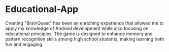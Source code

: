 # Educational-App
Creating "BrainQuest" has been an enriching experience that allowed me to apply my knowledge of  Android development while also focusing on educational principles. The game is designed to enhance  memory and pattern recognition skills among high school students, making learning both fun and  engaging. 
